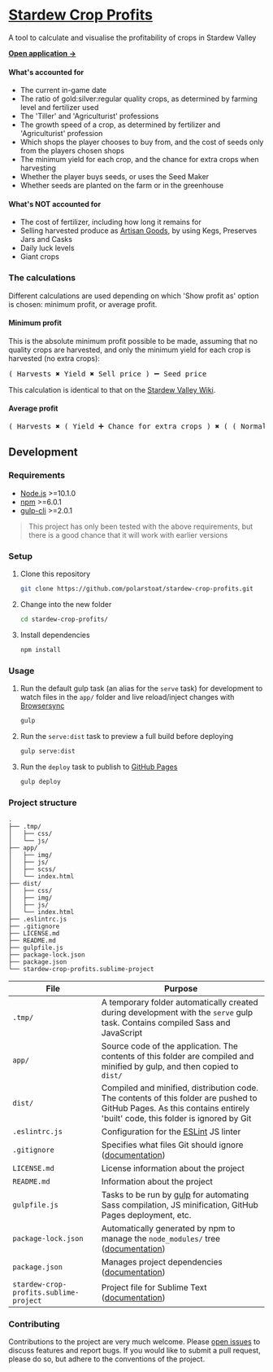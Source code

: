 # [Stardew Crop Profits](https://polarstoat.github.io/stardew-crop-profits/)

A tool to calculate and visualise the profitability of crops in Stardew Valley

**[Open application →](https://polarstoat.github.io/stardew-crop-profits/)**

#### What's accounted for

* The current in-game date
* The ratio of gold:silver:regular quality crops, as determined by farming level and fertilizer used
* The 'Tiller' and 'Agriculturist' professions
* The growth speed of a crop, as determined by fertilizer and 'Agriculturist' profession
* Which shops the player chooses to buy from, and the cost of seeds only from the players chosen shops
* The minimum yield for each crop, and the chance for extra crops when harvesting
* Whether the player buys seeds, or uses the Seed Maker
* Whether seeds are planted on the farm or in the greenhouse

#### What's NOT accounted for

* The cost of fertilizer, including how long it remains for
* Selling harvested produce as [Artisan Goods](https://stardewvalleywiki.com/Artisan_Goods), by using Kegs, Preserves Jars and Casks
* Daily luck levels
* Giant crops

### The calculations

Different calculations are used depending on which 'Show profit as' option is chosen: minimum profit, or average profit.

#### Minimum profit

This is the absolute minimum profit possible to be made, assuming that no quality crops are harvested, and only the minimum yield for each crop is harvested (no extra crops):

<pre>( Harvests ✖️ Yield ✖️ Sell price ) ➖ Seed price</pre>

This calculation is identical to that on the [Stardew Valley Wiki](https://stardewvalleywiki.com/Crops#Gold_per_Day).

#### Average profit

<pre>( Harvests ✖️ ( Yield ➕ Chance for extra crops ) ✖️ ( ( Normal quality sell price ✖️ Chance for normal quality ) ➕ ( Silver quality sell price ✖️ Chance for silver quality ) ➕ ( Gold quality sell price ✖️ Chance for gold quality ) ) ) ➖ Seed price</pre>

## Development

### Requirements

* [Node.js](https://nodejs.org/) >=10.1.0
* [npm](https://www.npmjs.com/get-npm) >=6.0.1
* [gulp-cli](https://www.npmjs.com/package/gulp-cli) >=2.0.1

> This project has only been tested with the above requirements, but there is a good chance that it will work with earlier versions

### Setup

1. Clone this repository

   ```bash
   git clone https://github.com/polarstoat/stardew-crop-profits.git
   ```

2. Change into the new folder

   ```bash
   cd stardew-crop-profits/
   ```

3. Install dependencies

   ```bash
   npm install
   ```

### Usage

1. Run the default gulp task (an alias for the `serve` task) for development to watch files in the `app/` folder and live reload/inject changes with [Browsersync](https://browsersync.io)

   ```bash
   gulp
   ```

2. Run the `serve:dist` task to preview a full build before deploying

   ```bash
   gulp serve:dist
   ```

3. Run the `deploy` task to publish to [GitHub Pages](https://pages.github.com)

   ```bash
   gulp deploy
   ```

### Project structure

```
.
├── .tmp/
│   ├── css/
│   └── js/
├── app/
│   ├── img/
│   ├── js/
│   ├── scss/
│   └── index.html
├── dist/
│   ├── css/
│   ├── img/
│   ├── js/
│   └── index.html
├── .eslintrc.js
├── .gitignore
├── LICENSE.md
├── README.md
├── gulpfile.js
├── package-lock.json
├── package.json
└── stardew-crop-profits.sublime-project
```

File | Purpose
--- | ---
`.tmp/` | A temporary folder automatically created during development with the `serve` gulp task. Contains compiled Sass and JavaScript
`app/` | Source code of the application. The contents of this folder are compiled and minified by gulp, and then copied to `dist/`
`dist/` | Compiled and minified, distribution code. The contents of this folder are pushed to GitHub Pages. As this contains entirely 'built' code, this folder is ignored by Git
`.eslintrc.js` | Configuration for the [ESLint](https://eslint.org) JS linter
`.gitignore` | Specifies what files Git should ignore ([documentation](https://git-scm.com/docs/gitignore))
`LICENSE.md` | License information about the project
`README.md` | Information about the project
`gulpfile.js` | Tasks to be run by [gulp](https://gulpjs.com) for automating Sass compilation, JS minification, GitHub Pages deployment, etc.
`package-lock.json` | Automatically generated by npm to manage the `node_modules/` tree ([documentation](https://docs.npmjs.com/files/package-lock.json))
`package.json` | Manages project dependencies ([documentation](https://docs.npmjs.com/files/package.json))
`stardew-crop-profits.sublime-project` | Project file for Sublime Text ([documentation](https://www.sublimetext.com/docs/3/projects.html))

### Contributing

Contributions to the project are very much welcome. Please [open issues](https://github.com/polarstoat/stardew-crop-profits/issues) to discuss features and report bugs. If you would like to submit a pull request, please do so, but adhere to the conventions of the project.
